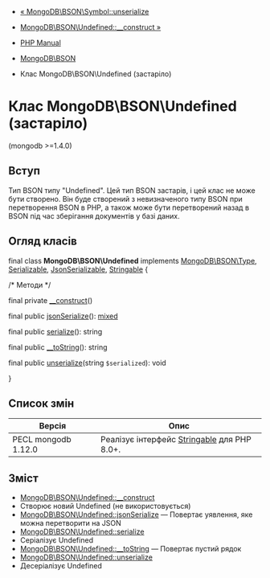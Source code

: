 - [« MongoDB\BSON\Symbol::unserialize](mongodb-bson-symbol.unserialize.md)
- [MongoDB\BSON\Undefined::\_\_construct »](mongodb-bson-undefined.construct.md)

- [PHP Manual](index.md)
- [MongoDB\BSON](book.bson.md)
- Клас MongoDB\BSON\Undefined (застаріло)

# Клас MongoDB\BSON\Undefined (застаріло)

(mongodb \>=1.4.0)

## Вступ

Тип BSON типу "Undefined". Цей тип BSON застарів, і цей клас не
може бути створено. Він буде створений з невизначеного типу BSON при
перетворення BSON в PHP, а також може бути перетворений назад в
BSON під час зберігання документів у базі даних.

## Огляд класів

final class **MongoDB\BSON\Undefined** implements
[MongoDB\BSON\Type](class.mongodb-bson-type.md),
[Serializable](class.serializable.md),
[JsonSerializable](class.jsonserializable.md),
[Stringable](class.stringable.md) {

/\* Методи \*/

final private [\_\_construct](mongodb-bson-undefined.construct.md)()

final public
[jsonSerialize](mongodb-bson-undefined.jsonserialize.md)():
[mixed](language.types.declarations.md#language.types.declarations.mixed)

final public [serialize](mongodb-bson-undefined.serialize.md)():
string

final public [\_\_toString](mongodb-bson-undefined.tostring.md)():
string

final public
[unserialize](mongodb-bson-undefined.unserialize.md)(string
`$serialized`): void

}

## Список змін

| Версія              | Опис                                                               |
| ------------------- | ------------------------------------------------------------------ |
| PECL mongodb 1.12.0 | Реалізує інтерфейс [Stringable](class.stringable.md) для PHP 8.0+. |

## Зміст

- [MongoDB\BSON\Undefined::\_\_construct](mongodb-bson-undefined.construct.md)
- Створює новий Undefined (не використовується)
- [MongoDB\BSON\Undefined::jsonSerialize](mongodb-bson-undefined.jsonserialize.md)
— Повертає уявлення, яке можна перетворити на JSON
- [MongoDB\BSON\Undefined::serialize](mongodb-bson-undefined.serialize.md)
- Серіалізує Undefined
- [MongoDB\BSON\Undefined::\_\_toString](mongodb-bson-undefined.tostring.md)
— Повертає пустий рядок
- [MongoDB\BSON\Undefined::unserialize](mongodb-bson-undefined.unserialize.md)
- Десеріалізує Undefined
